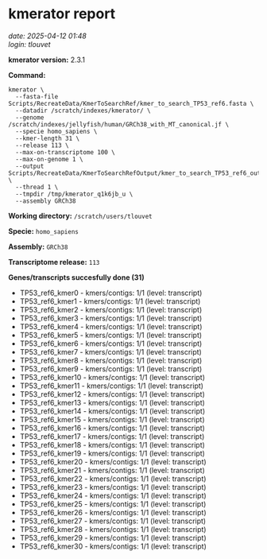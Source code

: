 # kmerator report
*date: 2025-04-12 01:48*  
*login: tlouvet*

**kmerator version:** 2.3.1

**Command:**

```
kmerator \
  --fasta-file Scripts/RecreateData/KmerToSearchRef/kmer_to_search_TP53_ref6.fasta \
  --datadir /scratch/indexes/kmerator/ \
  --genome /scratch/indexes/jellyfish/human/GRCh38_with_MT_canonical.jf \
  --specie homo_sapiens \
  --kmer-length 31 \
  --release 113 \
  --max-on-transcriptome 100 \
  --max-on-genome 1 \
  --output Scripts/RecreateData/KmerToSearchRefOutput/kmer_to_search_TP53_ref6_output \
  --thread 1 \
  --tmpdir /tmp/kmerator_q1k6jb_u \
  --assembly GRCh38
```

**Working directory:** `/scratch/users/tlouvet`

**Specie:** `homo_sapiens`

**Assembly:** `GRCh38`

**Transcriptome release:** `113`

**Genes/transcripts succesfully done (31)**

- TP53_ref6_kmer0 - kmers/contigs: 1/1 (level: transcript)
- TP53_ref6_kmer1 - kmers/contigs: 1/1 (level: transcript)
- TP53_ref6_kmer2 - kmers/contigs: 1/1 (level: transcript)
- TP53_ref6_kmer3 - kmers/contigs: 1/1 (level: transcript)
- TP53_ref6_kmer4 - kmers/contigs: 1/1 (level: transcript)
- TP53_ref6_kmer5 - kmers/contigs: 1/1 (level: transcript)
- TP53_ref6_kmer6 - kmers/contigs: 1/1 (level: transcript)
- TP53_ref6_kmer7 - kmers/contigs: 1/1 (level: transcript)
- TP53_ref6_kmer8 - kmers/contigs: 1/1 (level: transcript)
- TP53_ref6_kmer9 - kmers/contigs: 1/1 (level: transcript)
- TP53_ref6_kmer10 - kmers/contigs: 1/1 (level: transcript)
- TP53_ref6_kmer11 - kmers/contigs: 1/1 (level: transcript)
- TP53_ref6_kmer12 - kmers/contigs: 1/1 (level: transcript)
- TP53_ref6_kmer13 - kmers/contigs: 1/1 (level: transcript)
- TP53_ref6_kmer14 - kmers/contigs: 1/1 (level: transcript)
- TP53_ref6_kmer15 - kmers/contigs: 1/1 (level: transcript)
- TP53_ref6_kmer16 - kmers/contigs: 1/1 (level: transcript)
- TP53_ref6_kmer17 - kmers/contigs: 1/1 (level: transcript)
- TP53_ref6_kmer18 - kmers/contigs: 1/1 (level: transcript)
- TP53_ref6_kmer19 - kmers/contigs: 1/1 (level: transcript)
- TP53_ref6_kmer20 - kmers/contigs: 1/1 (level: transcript)
- TP53_ref6_kmer21 - kmers/contigs: 1/1 (level: transcript)
- TP53_ref6_kmer22 - kmers/contigs: 1/1 (level: transcript)
- TP53_ref6_kmer23 - kmers/contigs: 1/1 (level: transcript)
- TP53_ref6_kmer24 - kmers/contigs: 1/1 (level: transcript)
- TP53_ref6_kmer25 - kmers/contigs: 1/1 (level: transcript)
- TP53_ref6_kmer26 - kmers/contigs: 1/1 (level: transcript)
- TP53_ref6_kmer27 - kmers/contigs: 1/1 (level: transcript)
- TP53_ref6_kmer28 - kmers/contigs: 1/1 (level: transcript)
- TP53_ref6_kmer29 - kmers/contigs: 1/1 (level: transcript)
- TP53_ref6_kmer30 - kmers/contigs: 1/1 (level: transcript)
